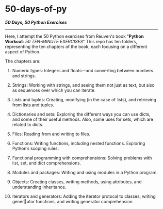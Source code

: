 # 50-days-of-py
***50 Days, 50 Python Exercises***

---

Here, I attempt the 50 Python exercises from Reuven's book "**Python Workout**: *50 TEN-MINUTE EXERCISES*"
This repo has ten folders, representing the ten chapters of the book, each focusing on a different aspect of Python.

The chapters are:

1. Numeric types: Integers and floats—and converting between numbers and strings.
2. Strings: Working with strings, and seeing them not just as text, but also as
sequences over which you can iterate.
3. Lists and tuples: Creating, modifying (in the case of lists), and retrieving from
lists and tuples.

4. Dictionaries and sets: Exploring the different ways you can use dicts, and some
of their useful methods. Also, some uses for sets, which are related to dicts.

5. Files: Reading from and writing to files.

6. Functions: Writing functions, including nested functions. Exploring Python’s
scoping rules.

7. Functional programming with comprehensions: Solving problems with list, set,
and dict comprehensions.

8. Modules and packages: Writing and using modules in a Python program.

9. Objects: Creating classes, writing methods, using attributes, and understanding
inheritance.

10. Iterators and generators: Adding the iterator protocol to classes, writing generator functions, and writing generator comprehension
